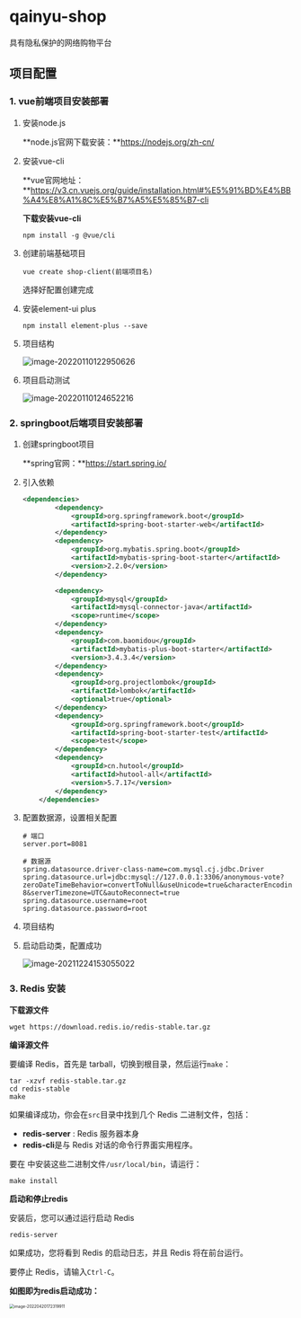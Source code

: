 # qainyu-shop
具有隐私保护的网络购物平台

## 项目配置

### 1. vue前端项目安装部署

1. 安装node.js

    **node.js官网下载安装：**https://nodejs.org/zh-cn/

2. 安装vue-cli

    **vue官网地址：**https://v3.cn.vuejs.org/guide/installation.html#%E5%91%BD%E4%BB%A4%E8%A1%8C%E5%B7%A5%E5%85%B7-cli

    **下载安装vue-cli**

    ```
    npm install -g @vue/cli
    ```

3. 创建前端基础项目

    ```
    vue create shop-client(前端项目名)
    ```

    选择好配置创建完成

4. 安装element-ui plus

    ```
    npm install element-plus --save
    ```

5. 项目结构

    ![image-20220110122950626](https://gitee.com/vvwhyyy/pic/raw/master/img/202201101230324.png)

6. 项目启动测试

    ![image-20220110124652216](https://gitee.com/vvwhyyy/pic/raw/master/img/202201101246664.png)

### 2. springboot后端项目安装部署

1. 创建springboot项目

    **spring官网：**https://start.spring.io/

2. 引入依赖

    ```xml
    <dependencies>
    		<dependency>
    			<groupId>org.springframework.boot</groupId>
    			<artifactId>spring-boot-starter-web</artifactId>
    		</dependency>
    		<dependency>
    			<groupId>org.mybatis.spring.boot</groupId>
    			<artifactId>mybatis-spring-boot-starter</artifactId>
    			<version>2.2.0</version>
    		</dependency>
    
    		<dependency>
    			<groupId>mysql</groupId>
    			<artifactId>mysql-connector-java</artifactId>
    			<scope>runtime</scope>
    		</dependency>
    		<dependency>
    			<groupId>com.baomidou</groupId>
    			<artifactId>mybatis-plus-boot-starter</artifactId>
    			<version>3.4.3.4</version>
    		</dependency>
    		<dependency>
    			<groupId>org.projectlombok</groupId>
    			<artifactId>lombok</artifactId>
    			<optional>true</optional>
    		</dependency>
    		<dependency>
    			<groupId>org.springframework.boot</groupId>
    			<artifactId>spring-boot-starter-test</artifactId>
    			<scope>test</scope>
    		</dependency>
    		<dependency>
    			<groupId>cn.hutool</groupId>
    			<artifactId>hutool-all</artifactId>
    			<version>5.7.17</version>
    		</dependency>
    	</dependencies>
    ```

3. 配置数据源，设置相关配置

    ```properties
    # 端口
    server.port=8081
    
    # 数据源
    spring.datasource.driver-class-name=com.mysql.cj.jdbc.Driver
    spring.datasource.url=jdbc:mysql://127.0.0.1:3306/anonymous-vote?zeroDateTimeBehavior=convertToNull&useUnicode=true&characterEncoding=UTF-8&serverTimezone=UTC&autoReconnect=true
    spring.datasource.username=root
    spring.datasource.password=root
    ```

4. 项目结构

    

5. 启动启动类，配置成功

    ![image-20211224153055022](https://gitee.com/vvwhyyy/pic/raw/master/img/202112241530149.png)

### 3. Redis 安装

**下载源文件**

```
wget https://download.redis.io/redis-stable.tar.gz
```

**编译源文件**

要编译 Redis，首先是 tarball，切换到根目录，然后运行`make`：

```
tar -xzvf redis-stable.tar.gz
cd redis-stable
make
```

如果编译成功，你会在`src`目录中找到几个 Redis 二进制文件，包括：

- **redis-server** : Redis 服务器本身
- **redis-cli**是与 Redis 对话的命令行界面实用程序。

要在 中安装这些二进制文件`/usr/local/bin`，请运行：

```
make install
```

**启动和停止redis**

安装后，您可以通过运行启动 Redis

```
redis-server
```

如果成功，您将看到 Redis 的启动日志，并且 Redis 将在前台运行。

要停止 Redis，请输入`Ctrl-C`。

**如图即为redis启动成功：**

<img src="https://gitee.com/vvwhyyy/pic/raw/master/img/202204201723714.png" alt="image-20220420172319911" style="zoom:50%;" />
